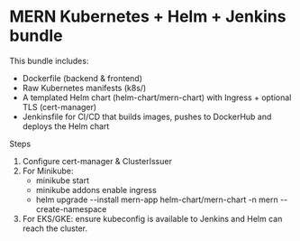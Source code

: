 # MERN Kubernetes + Helm + Jenkins bundle

This bundle includes:
- Dockerfile (backend & frontend)
- Raw Kubernetes manifests (k8s/)
- A templated Helm chart (helm-chart/mern-chart) with Ingress + optional TLS (cert-manager)
- Jenkinsfile for CI/CD that builds images, pushes to DockerHub and deploys the Helm chart

Steps
1. Configure cert-manager & ClusterIssuer
2. For Minikube:
   - minikube start
   - minikube addons enable ingress
   - helm upgrade --install mern-app helm-chart/mern-chart -n mern --create-namespace
3. For EKS/GKE: ensure kubeconfig is available to Jenkins and Helm can reach the cluster.
